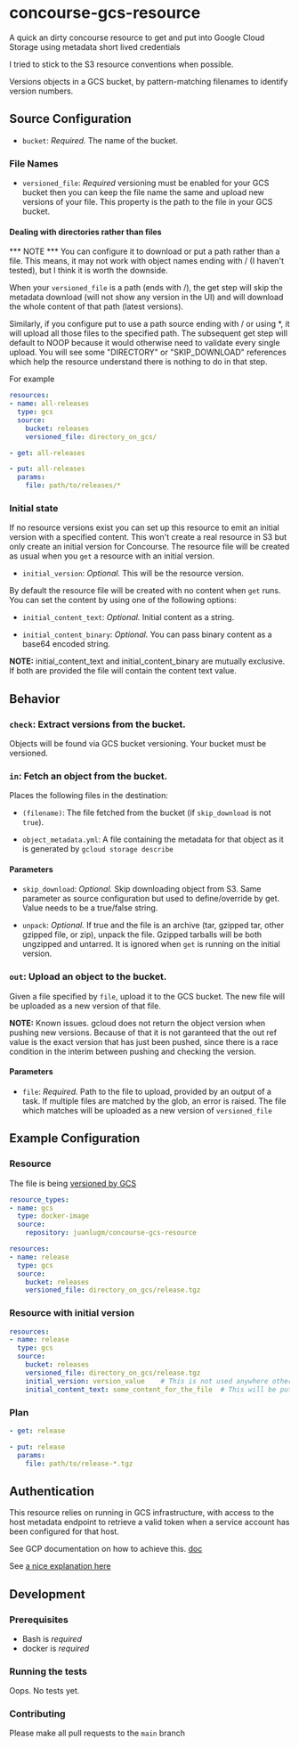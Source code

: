 # concourse-gcs-resource
A quick an dirty concourse resource to get and put into Google Cloud Storage using metadata short lived credentials

I tried to stick to the S3 resource conventions when possible. 

Versions objects in a GCS bucket, by pattern-matching filenames to identify
version numbers.

## Source Configuration

* `bucket`: *Required.* The name of the bucket.

### File Names

* `versioned_file`: *Required* versioning must be enabled for your GCS bucket then
  you can keep the file name the same and upload new versions of your file. This property is the path to the file
  in your GCS bucket.

#### Dealing with directories rather than files

  *** NOTE *** You can configure it to download or put a path rather than a file. This means, it may not work with object names ending with / (I haven't tested), but I think it is worth the downside. 

When your `versioned_file` is a path (ends with /), the get step will skip the metadata download (will not show any version in the UI) and will download the whole content of that path (latest versions).

Similarly, if you configure put to use a path source ending with / or using *, it will upload all those files to the specified path. The subsequent get step will default to NOOP because it would otherwise need to validate every single upload. You will see some "DIRECTORY" or "SKIP_DOWNLOAD" references which help the resource understand there is nothing to do in that step.

For example

```yaml
resources:
- name: all-releases
  type: gcs
  source:
    bucket: releases
    versioned_file: directory_on_gcs/
```

``` yaml
- get: all-releases
```

``` yaml
- put: all-releases
  params:
    file: path/to/releases/*
```

### Initial state

If no resource versions exist you can set up this resource to emit an initial version with a specified content. This won't create a real resource in S3 but only create an initial version for Concourse. The resource file will be created as usual when you `get` a resource with an initial version.

* `initial_version`: *Optional.* This will be the resource version.

By default the resource file will be created with no content when `get` runs. You can set the content by using one of the following options:

* `initial_content_text`: *Optional.* Initial content as a string.

* `initial_content_binary`: *Optional.* You can pass binary content as a base64 encoded string.

**NOTE:** initial_content_text and initial_content_binary are mutually exclusive. If both are provided the file will contain the content text value.

## Behavior

### `check`: Extract versions from the bucket.

Objects will be found via GCS bucket versioning. Your bucket must be versioned.


### `in`: Fetch an object from the bucket.

Places the following files in the destination:

* `(filename)`: The file fetched from the bucket (if `skip_download` is not `true`).

* `object_metadata.yml`: A file containing the metadata for that object as it is generated by `gcloud storage describe`

#### Parameters

* `skip_download`: *Optional.* Skip downloading object from S3. Same parameter as source configuration but used to define/override by get. Value needs to be a true/false string.

* `unpack`: *Optional.* If true and the file is an archive (tar, gzipped tar, other gzipped file, or zip), unpack the file. Gzipped tarballs will be both ungzipped and untarred. It is ignored when `get` is running on the initial version.

### `out`: Upload an object to the bucket.

Given a file specified by `file`, upload it to the GCS bucket. The new file will be uploaded as
a new version of that file.

**NOTE:** Known issues. gcloud does not return the object version when pushing new versions. Because of that it is not garanteed that the out ref value is the exact version that has just been pushed, since there is a race condition in the interim between pushing and checking the version. 
#### Parameters

* `file`: *Required.* Path to the file to upload, provided by an output of a task.
  If multiple files are matched by the glob, an error is raised. The file which
  matches will be uploaded as a new version of `versioned_file`

## Example Configuration

### Resource

The file is being [versioned by GCS](https://cloud.google.com/storage/docs/object-versioning)

``` yaml
resource_types:
- name: gcs
  type: docker-image
  source:
    repository: juanlugm/concourse-gcs-resource

resources:
- name: release
  type: gcs
  source:
    bucket: releases
    versioned_file: directory_on_gcs/release.tgz
```

### Resource with initial version
``` yaml
resources:
- name: release
  type: gcs
  source:
    bucket: releases
    versioned_file: directory_on_gcs/release.tgz
    initial_version: version_value    # This is not used anywhere other than to allow a first execution with get or trigger a job
    initial_content_text: some_content_for_the_file  # This will be put in the file for that first job execution
```

### Plan

``` yaml
- get: release
```

``` yaml
- put: release
  params:
    file: path/to/release-*.tgz
```

## Authentication
This resource relies on running in GCS infrastructure, with access to the host metadata endpoint to retrieve a valid token when a service account has been configured for that host. 

See GCP documentation on how to achieve this. [doc](https://cloud.google.com/compute/docs/access/authenticate-workloads)

See [a nice explanation here](https://alexanderhose.com/understanding-the-gcp-metadata-service-and-service-accounts/#:~:text=One%20of%20the%20most%20prominent,without%20exposing%20long%2Dlived%20credentials.)

## Development

### Prerequisites

* Bash is *required* 
* docker is *required*

### Running the tests

Oops. No tests yet.

### Contributing

Please make all pull requests to the `main` branch